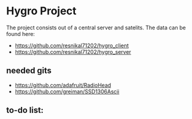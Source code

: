 # Hygro Project
The project consists out of a central server and satelits.
The data can be found here:
* https://github.com/resnikal71202/hygro_client
* https://github.com/resnikal71202/hygro_server
## needed gits
* https://github.com/adafruit/RadioHead
* https://github.com/greiman/SSD1306Ascii
## to-do list:
